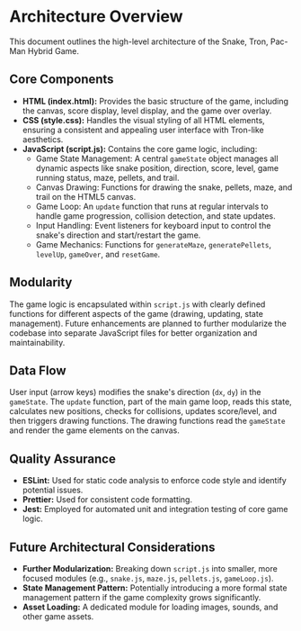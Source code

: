 
# Architecture Overview

This document outlines the high-level architecture of the Snake, Tron, Pac-Man Hybrid Game.

## Core Components

*   **HTML (index.html):** Provides the basic structure of the game, including the canvas, score display, level display, and the game over overlay.
*   **CSS (style.css):** Handles the visual styling of all HTML elements, ensuring a consistent and appealing user interface with Tron-like aesthetics.
*   **JavaScript (script.js):** Contains the core game logic, including:
    *   Game State Management: A central `gameState` object manages all dynamic aspects like snake position, direction, score, level, game running status, maze, pellets, and trail.
    *   Canvas Drawing: Functions for drawing the snake, pellets, maze, and trail on the HTML5 canvas.
    *   Game Loop: An `update` function that runs at regular intervals to handle game progression, collision detection, and state updates.
    *   Input Handling: Event listeners for keyboard input to control the snake's direction and start/restart the game.
    *   Game Mechanics: Functions for `generateMaze`, `generatePellets`, `levelUp`, `gameOver`, and `resetGame`.

## Modularity

The game logic is encapsulated within `script.js` with clearly defined functions for different aspects of the game (drawing, updating, state management). Future enhancements are planned to further modularize the codebase into separate JavaScript files for better organization and maintainability.

## Data Flow

User input (arrow keys) modifies the snake's direction (`dx`, `dy`) in the `gameState`. The `update` function, part of the main game loop, reads this state, calculates new positions, checks for collisions, updates score/level, and then triggers drawing functions. The drawing functions read the `gameState` and render the game elements on the canvas.

## Quality Assurance

*   **ESLint:** Used for static code analysis to enforce code style and identify potential issues.
*   **Prettier:** Used for consistent code formatting.
*   **Jest:** Employed for automated unit and integration testing of core game logic.

## Future Architectural Considerations

*   **Further Modularization:** Breaking down `script.js` into smaller, more focused modules (e.g., `snake.js`, `maze.js`, `pellets.js`, `gameLoop.js`).
*   **State Management Pattern:** Potentially introducing a more formal state management pattern if the game complexity grows significantly.
*   **Asset Loading:** A dedicated module for loading images, sounds, and other game assets.
